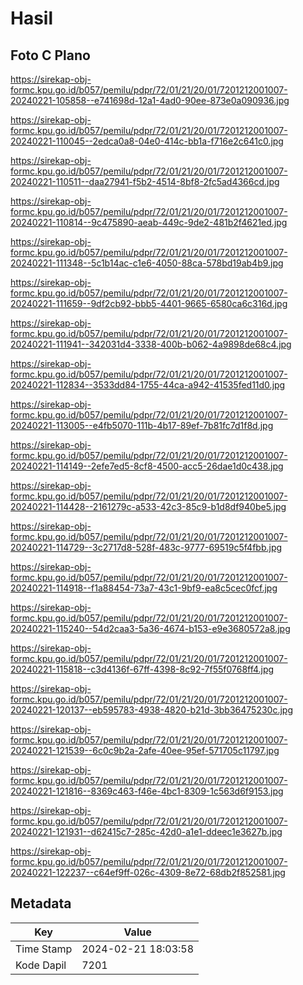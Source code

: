 # Hasil

## Foto C Plano

https://sirekap-obj-formc.kpu.go.id/b057/pemilu/pdpr/72/01/21/20/01/7201212001007-20240221-105858--e741698d-12a1-4ad0-90ee-873e0a090936.jpg

https://sirekap-obj-formc.kpu.go.id/b057/pemilu/pdpr/72/01/21/20/01/7201212001007-20240221-110045--2edca0a8-04e0-414c-bb1a-f716e2c641c0.jpg

https://sirekap-obj-formc.kpu.go.id/b057/pemilu/pdpr/72/01/21/20/01/7201212001007-20240221-110511--daa27941-f5b2-4514-8bf8-2fc5ad4366cd.jpg

https://sirekap-obj-formc.kpu.go.id/b057/pemilu/pdpr/72/01/21/20/01/7201212001007-20240221-110814--9c475890-aeab-449c-9de2-481b2f4621ed.jpg

https://sirekap-obj-formc.kpu.go.id/b057/pemilu/pdpr/72/01/21/20/01/7201212001007-20240221-111348--5c1b14ac-c1e6-4050-88ca-578bd19ab4b9.jpg

https://sirekap-obj-formc.kpu.go.id/b057/pemilu/pdpr/72/01/21/20/01/7201212001007-20240221-111659--9df2cb92-bbb5-4401-9665-6580ca6c316d.jpg

https://sirekap-obj-formc.kpu.go.id/b057/pemilu/pdpr/72/01/21/20/01/7201212001007-20240221-111941--342031d4-3338-400b-b062-4a9898de68c4.jpg

https://sirekap-obj-formc.kpu.go.id/b057/pemilu/pdpr/72/01/21/20/01/7201212001007-20240221-112834--3533dd84-1755-44ca-a942-41535fed11d0.jpg

https://sirekap-obj-formc.kpu.go.id/b057/pemilu/pdpr/72/01/21/20/01/7201212001007-20240221-113005--e4fb5070-111b-4b17-89ef-7b81fc7d1f8d.jpg

https://sirekap-obj-formc.kpu.go.id/b057/pemilu/pdpr/72/01/21/20/01/7201212001007-20240221-114149--2efe7ed5-8cf8-4500-acc5-26dae1d0c438.jpg

https://sirekap-obj-formc.kpu.go.id/b057/pemilu/pdpr/72/01/21/20/01/7201212001007-20240221-114428--2161279c-a533-42c3-85c9-b1d8df940be5.jpg

https://sirekap-obj-formc.kpu.go.id/b057/pemilu/pdpr/72/01/21/20/01/7201212001007-20240221-114729--3c2717d8-528f-483c-9777-69519c5f4fbb.jpg

https://sirekap-obj-formc.kpu.go.id/b057/pemilu/pdpr/72/01/21/20/01/7201212001007-20240221-114918--f1a88454-73a7-43c1-9bf9-ea8c5cec0fcf.jpg

https://sirekap-obj-formc.kpu.go.id/b057/pemilu/pdpr/72/01/21/20/01/7201212001007-20240221-115240--54d2caa3-5a36-4674-b153-e9e3680572a8.jpg

https://sirekap-obj-formc.kpu.go.id/b057/pemilu/pdpr/72/01/21/20/01/7201212001007-20240221-115818--c3d4136f-67ff-4398-8c92-7f55f0768ff4.jpg

https://sirekap-obj-formc.kpu.go.id/b057/pemilu/pdpr/72/01/21/20/01/7201212001007-20240221-120137--eb595783-4938-4820-b21d-3bb36475230c.jpg

https://sirekap-obj-formc.kpu.go.id/b057/pemilu/pdpr/72/01/21/20/01/7201212001007-20240221-121539--6c0c9b2a-2afe-40ee-95ef-571705c11797.jpg

https://sirekap-obj-formc.kpu.go.id/b057/pemilu/pdpr/72/01/21/20/01/7201212001007-20240221-121816--8369c463-f46e-4bc1-8309-1c563d6f9153.jpg

https://sirekap-obj-formc.kpu.go.id/b057/pemilu/pdpr/72/01/21/20/01/7201212001007-20240221-121931--d62415c7-285c-42d0-a1e1-ddeec1e3627b.jpg

https://sirekap-obj-formc.kpu.go.id/b057/pemilu/pdpr/72/01/21/20/01/7201212001007-20240221-122237--c64ef9ff-026c-4309-8e72-68db2f852581.jpg


## Metadata

| Key        | Value               |
| ---------- | ------------------- |
| Time Stamp | 2024-02-21 18:03:58 |
| Kode Dapil | 7201                |



